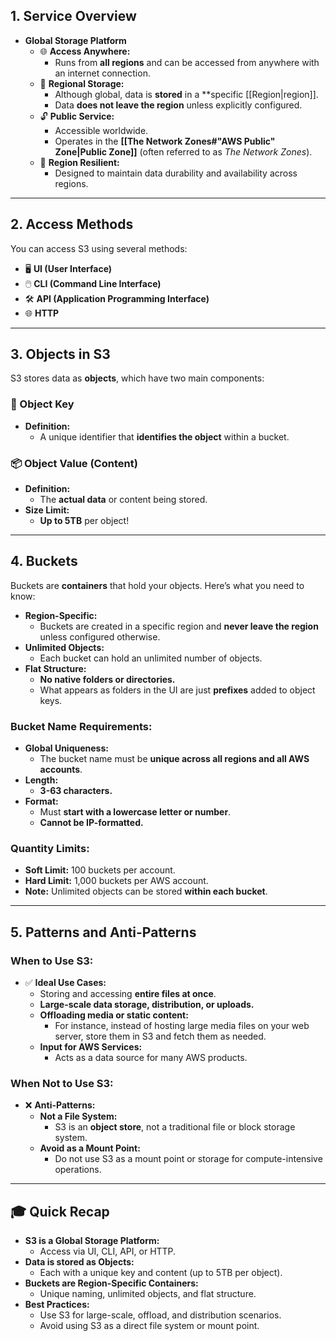## 1. Service Overview

- **Global Storage Platform**
    - 🌐 **Access Anywhere:**
        - Runs from **all regions** and can be accessed from anywhere with an internet connection.
    - 📍 **Regional Storage:**
        - Although global, data is **stored** in a **specific [[Region|region]].
        - Data **does not leave the region** unless explicitly configured.
    - 🔓 **Public Service:**
        - Accessible worldwide.
        - Operates in the **[[The Network Zones#"AWS Public" Zone|Public Zone]]** (often referred to as _The Network Zones_).
    - 💪 **Region Resilient:**
        - Designed to maintain data durability and availability across regions.

---

## 2. Access Methods

You can access S3 using several methods:

- 🖥️ **UI (User Interface)**
- 🖱️ **CLI (Command Line Interface)**
- 🛠️ **API (Application Programming Interface)**
- 🌐 **HTTP**

---

## 3. Objects in S3

S3 stores data as **objects**, which have two main components:

### **🔑 Object Key**

- **Definition:**
    - A unique identifier that **identifies the object** within a bucket.

### **📦 Object Value (Content)**

- **Definition:**
    - The **actual data** or content being stored.
- **Size Limit:**
    - **Up to 5TB** per object!

---

## 4. Buckets

Buckets are **containers** that hold your objects. Here’s what you need to know:

- **Region-Specific:**
    - Buckets are created in a specific region and **never leave the region** unless configured otherwise.
- **Unlimited Objects:**
    - Each bucket can hold an unlimited number of objects.
- **Flat Structure:**
    - **No native folders or directories.**
    - What appears as folders in the UI are just **prefixes** added to object keys.

### **Bucket Name Requirements:**

- **Global Uniqueness:**
    - The bucket name must be **unique across all regions and all AWS accounts**.
- **Length:**
    - **3-63 characters.**
- **Format:**
    - Must **start with a lowercase letter or number**.
    - **Cannot be IP-formatted.**

### **Quantity Limits:**
- **Soft Limit:** 100 buckets per account.
- **Hard Limit:** 1,000 buckets per AWS account.
- **Note:** Unlimited objects can be stored **within each bucket**.

---

## 5. Patterns and Anti-Patterns

### **When to Use S3:**
- ✅ **Ideal Use Cases:**
    - Storing and accessing **entire files at once**.
    - **Large-scale data storage, distribution, or uploads.**
    - **Offloading media or static content:**
        - For instance, instead of hosting large media files on your web server, store them in S3 and fetch them as needed.
    - **Input for AWS Services:**
        - Acts as a data source for many AWS products.

### **When Not to Use S3:**
- ❌ **Anti-Patterns:**
    - **Not a File System:**
        - S3 is an **object store**, not a traditional file or block storage system.
    - **Avoid as a Mount Point:**
        - Do not use S3 as a mount point or storage for compute-intensive operations.

---

## 🎓 Quick Recap
- **S3 is a Global Storage Platform:**
    - Access via UI, CLI, API, or HTTP.
- **Data is stored as Objects:**
    - Each with a unique key and content (up to 5TB per object).
- **Buckets are Region-Specific Containers:**
    - Unique naming, unlimited objects, and flat structure.
- **Best Practices:**
    - Use S3 for large-scale, offload, and distribution scenarios.
    - Avoid using S3 as a direct file system or mount point.